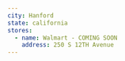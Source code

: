```yaml
---
city: Hanford
state: california
stores:
  - name: Walmart - COMING SOON
    address: 250 S 12TH Avenue
---
```

